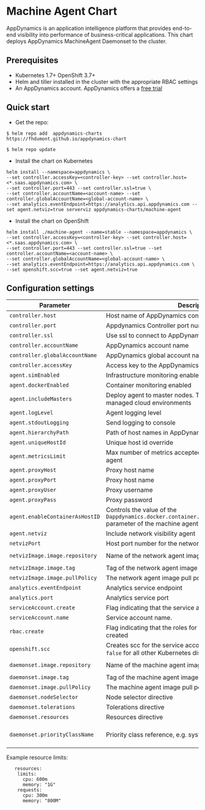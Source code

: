 # Machine Agent Chart

AppDynamics is an application intelligence platform that provides end-to-end visibility into performance of business-critical applications.
This chart deploys AppDynamics MachineAgent Daemonset to the cluster.

## Prerequisites

- Kubernetes 1.7+ OpenShift 3.7+
- Helm and tiller installed in the cluster with the appropriate RBAC settings
- An AppDynamics account. AppDynamics offers a [free trial](https://www.appdynamics.com/free-trial/)

## Quick start

- Get the repo:

```
$ helm repo add  appdynamics-charts https://fhdumont.github.io/appdynamics-chart

$ helm repo update

```

- Install the chart on Kubernetes

```
helm install --namespace=appdynamics \
--set controller.accessKey=<controller-key> --set controller.host=<*.saas.appdynamics.com> \
--set controller.port=443 --set controller.ssl=true \
--set controller.accountName=<account-name> --set controller.globalAccountName=<global-account-name> \
--set analytics.eventEndpoint=https://analytics.api.appdynamics.com --set agent.netviz=true serverviz appdynamics-charts/machine-agent
```

- Install the chart on OpenShift

```
helm install ./machine-agent --name=stable --namespace=appdynamics \
--set controller.accessKey=<controller-key> --set controller.host=<*.saas.appdynamics.com> \
--set controller.port=443 --set controller.ssl=true --set controller.accountName=<account-name> \
--set controller.globalAccountName=<global-account-name> \
--set analytics.eventEndpoint=https://analytics.api.appdynamics.com \
--set openshift.scc=true --set agent.netviz=true

```

## Configuration settings

| Parameter                       | Description                                                                                                          | Default                                                                                            |
| ------------------------------- | -------------------------------------------------------------------------------------------------------------------- | -------------------------------------------------------------------------------------------------- |
| `controller.host`               | Host name of AppDynamics controller                                                                                  |                                                                                                    |
| `controller.port`               | Appdynamics Controller port number                                                                                   | `443`                                                                                              |
| `controller.ssl`                | Use ssl to connect to AppDynamics controller                                                                         | `true`                                                                                             |
| `controller.accountName`        | AppDynamics account name                                                                                             | customer1                                                                                          |
| `controller.globalAccountName`  | AppDynamics global account name                                                                                      |                                                                                                    |
| `controller.accessKey`          | Access key to the AppDynamics controller                                                                             |                                                                                                    |
| `agent.simEnabled`              | Infrastructure monitoring enabled                                                                                    | `true`                                                                                             |
| `agent.dockerEnabled`           | Container monitoring enabled                                                                                         | `true`                                                                                             |
| `agent.includeMasters`          | Deploy agent to master nodes. The flag has no effect in managed cloud environments                                   | `true`                                                                                             |
| `agent.logLevel`                | Agent logging level                                                                                                  | `info`                                                                                             |
| `agent.stdoutLogging`           | Send logging to console                                                                                              | `false`                                                                                            |
| `agent.hierarchyPath`           | Path of host names in AppDynamics controller                                                                         |                                                                                                    |
| `agent.uniqueHostId`            | Unique host id override                                                                                              |                                                                                                    |
| `agent.metricsLimit`            | Max number of metrics accepted by the controller from the agent                                                      | `4000`                                                                                             |
| `agent.proxyHost`               | Proxy host name                                                                                                      |                                                                                                    |
| `agent.proxyPort`               | Proxy host name                                                                                                      |                                                                                                    |
| `agent.proxyUser`               | Proxy username                                                                                                       |
| `agent.proxyPass`               | Proxy password                                                                                                       |
| `agent.enableContainerAsHostID` | Controls the value of the `Dappdynamics.docker.container.containerIdAsHostId.enabled` parameter of the machine agent | `false`                                                                                            |
| `agent.netviz`                  | Include network visibility agent                                                                                     | `false`                                                                                            |
| `netvizPort`                    | Host port number for the network visibility agent                                                                    | 3892                                                                                               |
| `netvizImage.image.repository`  | Name of the network agent image                                                                                      | `docker.io/appdynamics/machine-agent-netviz`                                                       |
| `netvizImage.image.tag`         | Tag of the network agent image                                                                                       | `latest`                                                                                           |
| `netvizImage.image.pullPolicy`  | The network agent image pull policy                                                                                  | `Always`                                                                                           |
| `analytics.eventEndpoint`       | Analytics service endpoint                                                                                           | `https://analytics.api.appdynamics.com/`                                                           |
| `analytics.port`                | Analytics service port                                                                                               |
| `serviceAccount.create`         | Flag indicating that the service account will be created                                                             | `true`                                                                                             |
| `serviceAccount.name`           | Service account name.                                                                                                | appdynamics-infraviz                                                                               |
| `rbac.create`                   | Flag indicating that the roles for the service account will be created                                               | `true`                                                                                             |
| `openshift.scc`                 | Creates scc for the service account on OpenShift. Set to `false` for all other Kubernetes distributions              | `true`                                                                                             |
| `daemonset.image.repository`    | Name of the machine agent image                                                                                      | `docker.io/appdynamics/machine-agent-analytics`                                                    |
| `daemonset.image.tag`           | Tag of the machine agent image                                                                                       | `latest`                                                                                           |
| `daemonset.image.pullPolicy`    | The machine agent image pull policy                                                                                  | `Always`                                                                                           |
| `daemonset.nodeSelector`        | Node selector directive                                                                                              |
| `daemonset.tolerations `        | Tolerations directive                                                                                                |
| `daemonset.resources `          | Resources directive                                                                                                  | See below                                                                                          |
| `daemonset.priorityClassName `  | Priority class reference, e.g. system-node-critical.                                                                 | Optional. When set to `system-node-critical` the chart must be deployed to `kube-system` namespace |

Example resource limits:

```
   resources:
    limits:
      cpu: 600m
      memory: "1G"
    requests:
      cpu: 300m
      memory: "800M"
```

